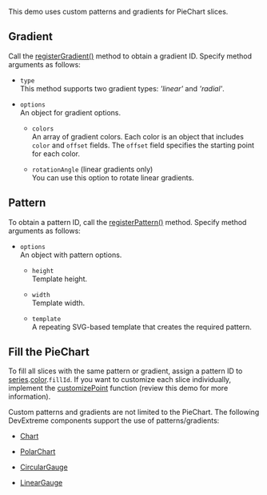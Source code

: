 This demo uses custom patterns and gradients for PieChart slices.
<!--split-->

## Gradient

Call the [registerGradient()](/Documentation/ApiReference/Common/Utils/viz/#registerGradienttype_options) method to obtain a gradient ID. Specify method arguments as follows:

- `type`    
This method supports two gradient types: *'linear'* and *'radial'*.

- `options`    
An object for gradient options.

    - `colors`    
    An array of gradient colors. Each color is an object that includes `color` and `offset` fields. The `offset` field specifies the starting point for each color.

    - `rotationAngle` (linear gradients only)    
    You can use this option to rotate linear gradients.

## Pattern

To obtain a pattern ID, call the [registerPattern()](/Documentation/ApiReference/Common/Utils/viz/#registerPatternoptions) method. Specify method arguments as follows:

- `options`    
An object with pattern options.

    - `height`    
    Template height.

    - `width`    
    Template width.

    - `template`    
    A repeating SVG-based template that creates the required pattern.

## Fill the PieChart

To fill all slices with the same pattern or gradient, assign a pattern ID to [series](/Documentation/ApiReference/UI_Components/dxPieChart/Configuration/series/).[color](/Documentation/ApiReference/UI_Components/dxPieChart/Configuration/series/#color).`fillId`. If you want to customize each slice individually, implement the [customizePoint](/Documentation/ApiReference/UI_Components/dxPieChart/Configuration/#customizePoint) function (review this demo for more information).

Custom patterns and gradients are not limited to the PieChart. The following DevExtreme components support the use of patterns/gradients:

- [Chart](/Documentation/Guide/UI_Components/Chart/Series/Customize_Appearance/)

- [PolarChart](/Documentation/Guide/UI_Components/PolarChart/Customize_Appearance/)

- [CircularGauge](/Documentation/Guide/UI_Components/CircularGauge/Customize_Appearance/)

- [LinearGauge](/Documentation/Guide/UI_Components/LinearGauge/Customize_Appearance/)
